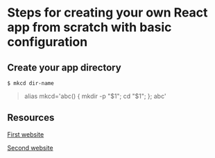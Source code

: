 # Steps for creating your own React app from scratch with basic configuration
## Create your app directory

```console
$ mkcd dir-name 
```
> alias mkcd='abc() { mkdir -p "$1"; cd "$1"; }; abc'

## Resources
[First website](https://www.codementor.io/@rajjeet/step-by-step-create-a-react-project-from-scratch-11s9skvnxv)

[Second website](https://www.freecodecamp.org/news/how-to-set-up-deploy-your-react-app-from-scratch-using-webpack-and-babel-a669891033d4/)

